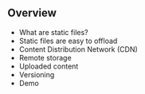 ## Overview

* What are static files?
* Static files are easy to offload
* Content Distribution Network (CDN)
* Remote storage
* Uploaded content
* Versioning
* Demo